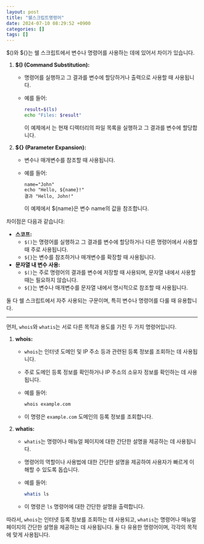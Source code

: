 ```yaml
---
layout: post
title: "쉘스크립트명령어"
date: 2024-07-10 08:29:52 +0900
categories: []
tags: []
---
```


$()와 ${}는 쉘 스크립트에서 변수나 명령어를 사용하는 데에 있어서 차이가 있습니다.

1. **$() (Command Substitution):**

   - 명령어를 실행하고 그 결과를 변수에 할당하거나 출력으로 사용할 때 사용됩니다.

   - 예를 들어:

     ```zsh
     result=$(ls)
     echo "Files: $result"
     ```

     이 예제에서 는 현재 디렉터리의 파일 목록을 실행하고 그 결과를 변수에 할당합니다.

2. **${} (Parameter Expansion):**

   - 변수나 매개변수를 참조할 때 사용됩니다.

   - 예를 들어:

     ```
     name="John"
     echo "Hello, ${name}!"
     결과 "Hello, John!"
     ```

     이 예제에서 ${name}은 변수 name의 값을 참조합니다.

차이점은 다음과 같습니다:

- **스코프:**
  - `$()`는 명령어를 실행하고 그 결과를 변수에 할당하거나 다른 명령어에서 사용할 때 주로 사용됩니다.
  - `${}`는 변수를 참조하거나 매개변수를 확장할 때 사용됩니다.
- **문자열 내 변수 사용:**
  - `$()`는 주로 명령어의 결과를 변수에 저장할 때 사용되며, 문자열 내에서 사용할 때는 필요하지 않습니다.
  - `${}`는 변수나 매개변수를 문자열 내에서 명시적으로 참조할 때 사용됩니다.

둘 다 쉘 스크립트에서 자주 사용되는 구문이며, 특히 변수나 명령어를 다룰 때 유용합니다.

---

먼저, `whois`와 `whatis`는 서로 다른 목적과 용도를 가진 두 가지 명령어입니다.

1. **whois:**

   - `whois`는 인터넷 도메인 및 IP 주소 등과 관련된 등록 정보를 조회하는 데 사용됩니다.

   - 주로 도메인 등록 정보를 확인하거나 IP 주소의 소유자 정보를 확인하는 데 사용됩니다.

   - 예를 들어:

     ```bash
     whois example.com
     ```

   - 이 명령은 `example.com` 도메인의 등록 정보를 조회합니다.

2. **whatis:**

   - `whatis`는 명령어나 매뉴얼 페이지에 대한 간단한 설명을 제공하는 데 사용됩니다.

   - 명령어의 역할이나 사용법에 대한 간단한 설명을 제공하여 사용자가 빠르게 이해할 수 있도록 돕습니다.

   - 예를 들어:

     ```bash
     whatis ls
     ```

   - 이 명령은 `ls` 명령어에 대한 간단한 설명을 출력합니다.

따라서, `whois`는 인터넷 등록 정보를 조회하는 데 사용되고, `whatis`는 명령어나 매뉴얼 페이지의 간단한 설명을 제공하는 데 사용됩니다. 둘 다 유용한 명령어이며, 각각의 목적에 맞게 사용됩니다.
